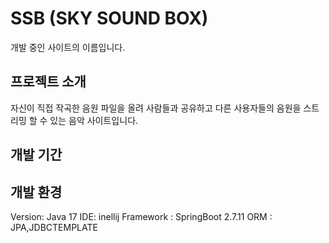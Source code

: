 # SSB (SKY SOUND BOX)
개발 중인 사이트의 이름입니다.


## 프로젝트 소개
자신이 직접 작곡한 음원 파일을 올려 사람들과 공유하고
다른 사용자들의 음원을 스트리밍 할 수 있는 음악 사이트입니다.


## 개발 기간


## 개발 환경
Version: Java 17
IDE: inellij
Framework : SpringBoot 2.7.11
ORM : JPA,JDBCTEMPLATE




